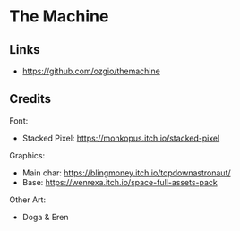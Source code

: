 # The Machine

## Links
- https://github.com/ozgio/themachine

## Credits
Font:
- Stacked Pixel: https://monkopus.itch.io/stacked-pixel

Graphics:
- Main char: https://blingmoney.itch.io/topdownastronaut/
- Base: https://wenrexa.itch.io/space-full-assets-pack

Other Art:
- Doga & Eren